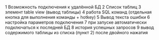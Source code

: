 1 Возможность подключения к удалённой БД
2 Список таблиц
3 элемент table view (вывод таблицы)
4 работа SQL команд (отдельная кнопка для выполнения команды + hotkey)
5 Вывод текста ошибки
6 настройка параметров подключения
7 при запуске автоматически подключаться к последней  БД
8 история успешных запросов
9 вывод содержимого таблицы из списка (пункт 2) после двойного нажатия
